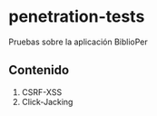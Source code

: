 # penetration-tests
Pruebas sobre la aplicación BiblioPer

## Contenido

1. CSRF-XSS
2. Click-Jacking
